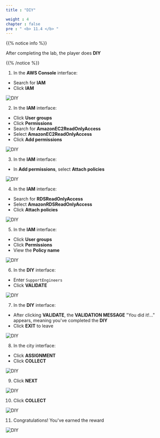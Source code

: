 ```yaml
---
title : "DIY"

weight : 4
chapter : false
pre : " <b> 11.4 </b> "
---
```


{{% notice info %}}

After completing the lab, the player does **DIY**

{{% /notice %}}

1. In the **AWS Console** interface:

- Search for **IAM**
- Click **IAM**

![DIY](/images/11-security/11.4-diy/1-diy.png)


2. In the **IAM** interface:

- Click **User groups**
- Click **Permissions**
- Search for **AmazonEC2ReadOnlyAccess**
- Select **AmazonEC2ReadOnlyAccess**
- Click **Add permissions**

![DIY](/images/11-security/11.4-diy/2-diy.png)


3. In the **IAM** interface:

- In **Add permissions**, select **Attach policies**

![DIY](/images/11-security/11.4-diy/3-diy.png)

4. In the **IAM** interface:

- Search for **RDSReadOnlyAccess**
- Select **AmazonRDSReadOnlyAccess**
- Click **Attach policies**

![DIY](/images/11-security/11.4-diy/4-diy.png)

5. In the **IAM** interface:

- Click **User groups**
- Click **Permissions**
- View the **Policy name**

![DIY](/images/11-security/11.4-diy/5-diy.png)

6. In the **DIY** interface:

- Enter ```SupportEngineers```
- Click **VALIDATE**

![DIY](/images/11-security/11.4-diy/6-diy.png)

7. In the **DIY** interface:

- After clicking **VALIDATE**, the **VALIDATION MESSAGE** "You did it!..." appears, meaning you've completed the **DIY**
- Click **EXIT** to leave

![DIY](/images/11-security/11.4-diy/7-diy.png)

8. In the city interface:

- Click **ASSIGNMENT**
- Click **COLLECT**

![DIY](/images/11-security/11.4-diy/8-diy.png)

9. Click **NEXT**

![DIY](/images/11-security/11.4-diy/9-diy.png)

10. Click **COLLECT**

![DIY](/images/11-security/11.4-diy/10-diy.png)

11. Congratulations! You've earned the reward

![DIY](/images/11-security/11.4-diy/11-diy.png)
